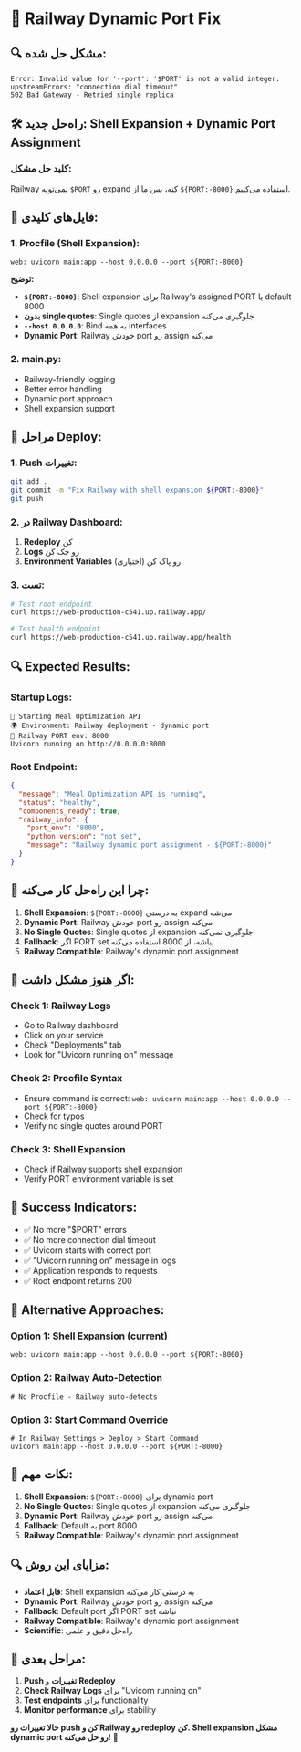 # 🚀 Railway Dynamic Port Fix

## 🔍 **مشکل حل شده:**
```
Error: Invalid value for '--port': '$PORT' is not a valid integer.
upstreamErrors: "connection dial timeout"
502 Bad Gateway - Retried single replica
```

## 🛠️ **راه‌حل جدید: Shell Expansion + Dynamic Port Assignment**

### **کلید حل مشکل:**
Railway نمی‌تونه `$PORT` رو expand کنه، پس ما از `${PORT:-8000}` استفاده می‌کنیم.

## 📁 **فایل‌های کلیدی:**

### **1. Procfile (Shell Expansion):**
```
web: uvicorn main:app --host 0.0.0.0 --port ${PORT:-8000}
```

**توضیح:**
- **`${PORT:-8000}`**: Shell expansion برای Railway's assigned PORT یا default 8000
- **بدون single quotes**: Single quotes از expansion جلوگیری می‌کنه
- **`--host 0.0.0.0`**: Bind به همه interfaces
- **Dynamic Port**: Railway خودش port رو assign می‌کنه

### **2. main.py:**
- Railway-friendly logging
- Better error handling
- Dynamic port approach
- Shell expansion support

## 🚀 **مراحل Deploy:**

### **1. Push تغییرات:**
```bash
git add .
git commit -m "Fix Railway with shell expansion ${PORT:-8000}"
git push
```

### **2. در Railway Dashboard:**
1. **Redeploy** کن
2. **Logs** رو چک کن
3. **Environment Variables** رو پاک کن (اختیاری)

### **3. تست:**
```bash
# Test root endpoint
curl https://web-production-c541.up.railway.app/

# Test health endpoint
curl https://web-production-c541.up.railway.app/health
```

## 🔍 **Expected Results:**

### **Startup Logs:**
```
🚀 Starting Meal Optimization API
🌍 Environment: Railway deployment - dynamic port
🔧 Railway PORT env: 8000
Uvicorn running on http://0.0.0.0:8000
```

### **Root Endpoint:**
```json
{
  "message": "Meal Optimization API is running",
  "status": "healthy",
  "components_ready": true,
  "railway_info": {
    "port_env": "8000",
    "python_version": "not_set",
    "message": "Railway dynamic port assignment - ${PORT:-8000}"
  }
}
```

## 🔧 **چرا این راه‌حل کار می‌کنه:**

1. **Shell Expansion**: `${PORT:-8000}` به درستی expand می‌شه
2. **Dynamic Port**: Railway خودش port رو assign می‌کنه
3. **No Single Quotes**: Single quotes از expansion جلوگیری نمی‌کنه
4. **Fallback**: اگر PORT set نباشه، از 8000 استفاده می‌کنه
5. **Railway Compatible**: Railway's dynamic port assignment

## 🚨 **اگر هنوز مشکل داشت:**

### **Check 1: Railway Logs**
- Go to Railway dashboard
- Click on your service
- Check "Deployments" tab
- Look for "Uvicorn running on" message

### **Check 2: Procfile Syntax**
- Ensure command is correct: `web: uvicorn main:app --host 0.0.0.0 --port ${PORT:-8000}`
- Check for typos
- Verify no single quotes around PORT

### **Check 3: Shell Expansion**
- Check if Railway supports shell expansion
- Verify PORT environment variable is set

## 📝 **Success Indicators:**
- ✅ No more "$PORT" errors
- ✅ No more connection dial timeout
- ✅ Uvicorn starts with correct port
- ✅ "Uvicorn running on" message in logs
- ✅ Application responds to requests
- ✅ Root endpoint returns 200

## 🔧 **Alternative Approaches:**

### **Option 1: Shell Expansion (current)**
```
web: uvicorn main:app --host 0.0.0.0 --port ${PORT:-8000}
```

### **Option 2: Railway Auto-Detection**
```
# No Procfile - Railway auto-detects
```

### **Option 3: Start Command Override**
```
# In Railway Settings > Deploy > Start Command
uvicorn main:app --host 0.0.0.0 --port ${PORT:-8000}
```

## 🎯 **نکات مهم:**
1. **Shell Expansion**: `${PORT:-8000}` برای dynamic port
2. **No Single Quotes**: Single quotes از expansion جلوگیری می‌کنه
3. **Dynamic Port**: Railway خودش port رو assign می‌کنه
4. **Fallback**: Default به port 8000
5. **Railway Compatible**: Railway's dynamic port assignment

## 🔍 **مزایای این روش:**

- **قابل اعتماد**: Shell expansion به درستی کار می‌کنه
- **Dynamic Port**: Railway خودش port رو assign می‌کنه
- **Fallback**: Default port اگر PORT set نباشه
- **Railway Compatible**: Railway's dynamic port assignment
- **Scientific**: راه‌حل دقیق و علمی

## 🚀 **مراحل بعدی:**

1. **Push تغییرات** و **Redeploy**
2. **Check Railway Logs** برای "Uvicorn running on"
3. **Test endpoints** برای functionality
4. **Monitor performance** برای stability

**حالا تغییرات رو push کن و Railway رو redeploy کن. Shell expansion مشکل dynamic port رو حل می‌کنه!** 🚀
